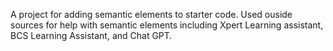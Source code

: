 A project for adding semantic elements to starter code.
Used ouside sources for help with semantic elements including Xpert Learning assistant, BCS Learning Assistant, and Chat GPT.
